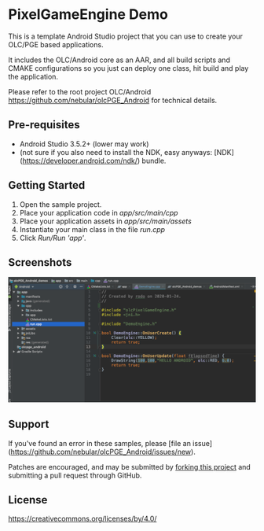 PixelGameEngine Demo
====================

This is a template Android Studio project that you can use to create your OLC/PGE based applications.

It includes the OLC/Android core as an AAR, and all build scripts and CMAKE configurations so you just can deploy one class, hit build and play the application.

Please refer to the root project OLC/Android https://github.com/nebular/olcPGE_Android for technical details.

Pre-requisites
--------------
- Android Studio 3.5.2+ (lower may work)
- (not sure if you also need to install the NDK, easy anyways:  [NDK] (https://developer.android.com/ndk/) bundle.

Getting Started
---------------
1. Open the sample project.
1. Place your application code in *app/src/main/cpp*
1. Place your application assets in *app/src/main/assets*
1. Instantiate your main class in the file *run.cpp*
1. Click *Run/Run 'app'*.

Screenshots
-----------
![screenshot](doc/screen1.png)

Support
-------
If you've found an error in these samples, please [file an issue] (https://github.com/nebular/olcPGE_Android/issues/new).

Patches are encouraged, and may be submitted by [forking this project](https://github.com/nebular/olcPGE_Android/fork) and
submitting a pull request through GitHub.

License
-------

https://creativecommons.org/licenses/by/4.0/
